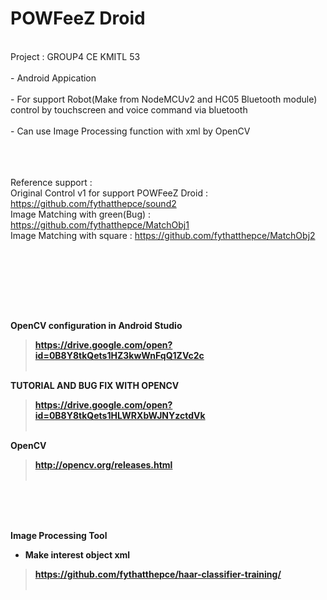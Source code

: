 <H1>POWFeeZ Droid</H1><br>
Project : GROUP4 CE KMITL 53<br><br>
- Android Appication<br><br>
- For support Robot(Make from NodeMCUv2 and HC05 Bluetooth module) control by touchscreen and voice command via bluetooth<br><br>
- Can use Image Processing function with xml by OpenCV<br>
<br><br><br>

 Reference support : <br>
 Original Control v1 for support POWFeeZ Droid : https://github.com/fythatthepce/sound2<br>
 Image Matching with green(Bug) : https://github.com/fythatthepce/MatchObj1<br>
 Image Matching with square : https://github.com/fythatthepce/MatchObj2<br>
 
 <br><br>
 
<br>
<br>
<br>

<B>OpenCV configuration in Android Studio<B><br>
 > https://drive.google.com/open?id=0B8Y8tkQets1HZ3kwWnFqQ1ZVc2c<br><br>
 
<B>TUTORIAL AND BUG FIX WITH OPENCV<B><br>
 > https://drive.google.com/open?id=0B8Y8tkQets1HLWRXbWJNYzctdVk<br><br>

<B>OpenCV<B><br>
 > http://opencv.org/releases.html<br><br>
  
<BR><BR><BR>
 
<B>Image Processing Tool<B><br>
  - Make interest object xml<br>
 > https://github.com/fythatthepce/haar-classifier-training/<br><br>
  
